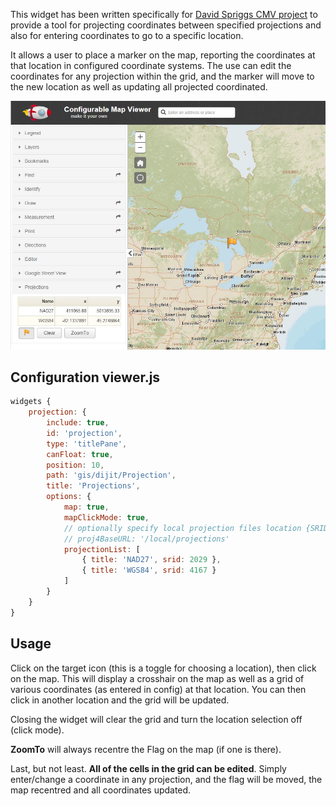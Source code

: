 This widget has been written specifically for [David Spriggs CMV project](https://github.com/DavidSpriggs/ConfigurableViewerJSAPI) to provide a tool for projecting coordinates between specified projections and also for entering coordinates to go to a specific location. 

It allows a user to place a marker on the map, reporting the coordinates at that location in configured coordinate systems. The use can edit the coordinates for any projection within the grid, and the marker will move to the new location as well as updating all projected coordinated.

![screendump](https://github.com/tr3vorm/tr3vorm.github.io/blob/master/projection-screen.JPG)
## Configuration viewer.js
```javascript    
widgets {
    projection: {
        include: true,
        id: 'projection',
        type: 'titlePane',
        canFloat: true,
        position: 10,
        path: 'gis/dijit/Projection',
        title: 'Projections',
        options: {
            map: true,
            mapClickMode: true,
            // optionally specify local projection files location {SRID}.js
            // proj4BaseURL: '/local/projections'
            projectionList: [
                { title: 'NAD27', srid: 2029 },
                { title: 'WGS84', srid: 4167 }
            ]
        }
    }
}
```
## Usage
Click on the target icon (this is a toggle for choosing a location), then click on the map. This will display a crosshair on the map as well as a grid of various coordinates (as entered in config) at that location. You can then click in another location and the grid will be updated.

Closing the widget will clear the grid and turn the location selection off (click mode).

**ZoomTo** will always recentre the Flag on the map (if one is there). 

Last, but not least. **All of the cells in the grid can be edited**. Simply enter/change a coordinate in any projection, and the flag will be moved, the map recentred and all coordinates updated.
